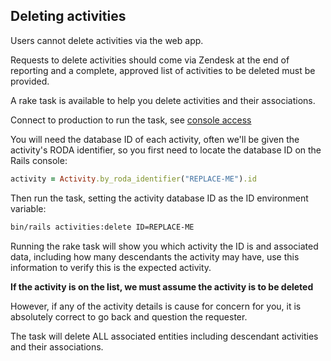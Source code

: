 ## Deleting activities
Users cannot delete activities via the web app.

Requests to delete activities should come via Zendesk at the end of reporting
and a complete, approved list of activities to be deleted must be provided.

A rake task is available to help you delete activities and their associations.

Connect to production to run the task, see [console access](./console-access.md)

You will need the database ID of each activity, often we'll be given the activity's 
RODA identifier, so you first need to locate the database ID on the Rails console:

```ruby
activity = Activity.by_roda_identifier("REPLACE-ME").id
```

Then run the task, setting the activity database ID as the ID environment
variable:

```bash
bin/rails activities:delete ID=REPLACE-ME
```

Running the rake task will show you which activity the ID is and associated
data, including how many descendants the activity may have, use this
information to verify this is the expected activity.

**If the activity is on the list, we must assume the activity is to be deleted**

However, if any of the activity details is cause for concern for you, it is
absolutely correct to go back and question the requester.

The task will delete ALL associated entities including descendant activities and
their associations.

